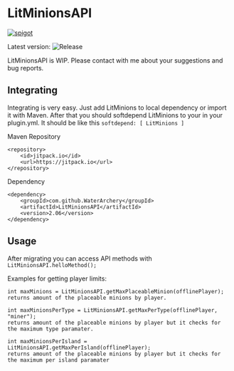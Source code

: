 # LitMinionsAPI

[![spigot](https://github.com/WaterArchery/LitMinionsAPI/assets/64959220/c8b97da0-c4f2-4103-beb6-af2d8c46873c)](https://www.spigotmc.org/resources/%E2%AD%90-litminions-%E2%AD%90-10-minions-%E2%9C%85-migrate-data-command-levels-%E2%9C%85-minion-inventories-1-8-1-19.108876/)


Latest version: ![Release](https://jitpack.io/v/WaterArchery/LitMinionsAPI.svg)

LitMinionsAPI is WIP. Please contact with me about your suggestions and bug reports.

## Integrating

  Integrating is very easy. Just add LitMinions to local dependency or import it with Maven. After that you should softdepend LitMinions to your in your plugin.yml. It should be like this ```softdepend: [ LitMinions ]```

  Maven Repository
  
	<repository>
	    <id>jitpack.io</id>
	    <url>https://jitpack.io</url>
	</repository>

  Dependency

	<dependency>
	    <groupId>com.github.WaterArchery</groupId>
	    <artifactId>LitMinionsAPI</artifactId>
	    <version>2.06</version>
	</dependency>
  
  
## Usage

  After migrating you can access API methods with ```LitMinionsAPI.helloMethod();```
  
  Examples for getting player limits:
  
  ```
  int maxMinions = LitMinionsAPI.getMaxPlaceableMinion(offlinePlayer);
  returns amount of the placeable minions by player.
  
  int maxMinionsPerType = LitMinionsAPI.getMaxPerType(offlinePlayer, "miner");
  returns amount of the placeable minions by player but it checks for the maximum type paramater.
  
  int maxMinionsPerIsland = LitMinionsAPI.getMaxPerIsland(offlinePlayer);
  returns amount of the placeable minions by player but it checks for the maximum per island paramater
  ```
